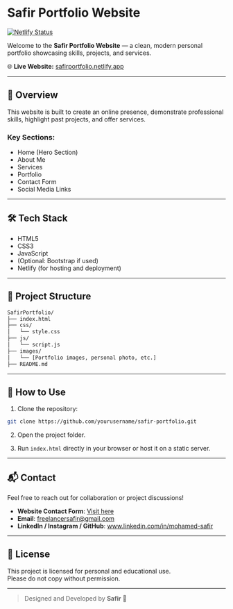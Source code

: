 # Safir Portfolio Website

[![Netlify Status](https://api.netlify.com/api/v1/badges/YOUR_NETLIFY_BADGE_ID/deploy-status)](https://app.netlify.com/sites/safirportfolio/deploys)

Welcome to the **Safir Portfolio Website** — a clean, modern personal portfolio showcasing skills, projects, and services.

🌐 **Live Website:** [safirportfolio.netlify.app](https://safirportfolio.netlify.app/)

---

## 📌 Overview

This website is built to create an online presence, demonstrate professional skills, highlight past projects, and offer services.

### Key Sections:
- Home (Hero Section)
- About Me
- Services
- Portfolio
- Contact Form
- Social Media Links

---

## 🛠️ Tech Stack

- HTML5
- CSS3
- JavaScript
- (Optional: Bootstrap if used)
- Netlify (for hosting and deployment)

---

## 📁 Project Structure

```bash
SafirPortfolio/
├── index.html
├── css/
│   └── style.css
├── js/
│   └── script.js
├── images/
│   └── [Portfolio images, personal photo, etc.]
├── README.md
```

---

## 🚀 How to Use

1. Clone the repository:

```bash
git clone https://github.com/yourusername/safir-portfolio.git
```

2. Open the project folder.

3. Run `index.html` directly in your browser or host it on a static server.

---

## 📬 Contact

Feel free to reach out for collaboration or project discussions!

- **Website Contact Form**: [Visit here](https://safirportfolio.netlify.app/#contact)
- **Email**: freelancersafir@gmail.com
- **LinkedIn / Instagram / GitHub**: www.linkedin.com/in/mohamed-safir

---

## 📄 License

This project is licensed for personal and educational use.  
Please do not copy without permission.

---

> Designed and Developed by **Safir** 🚀
